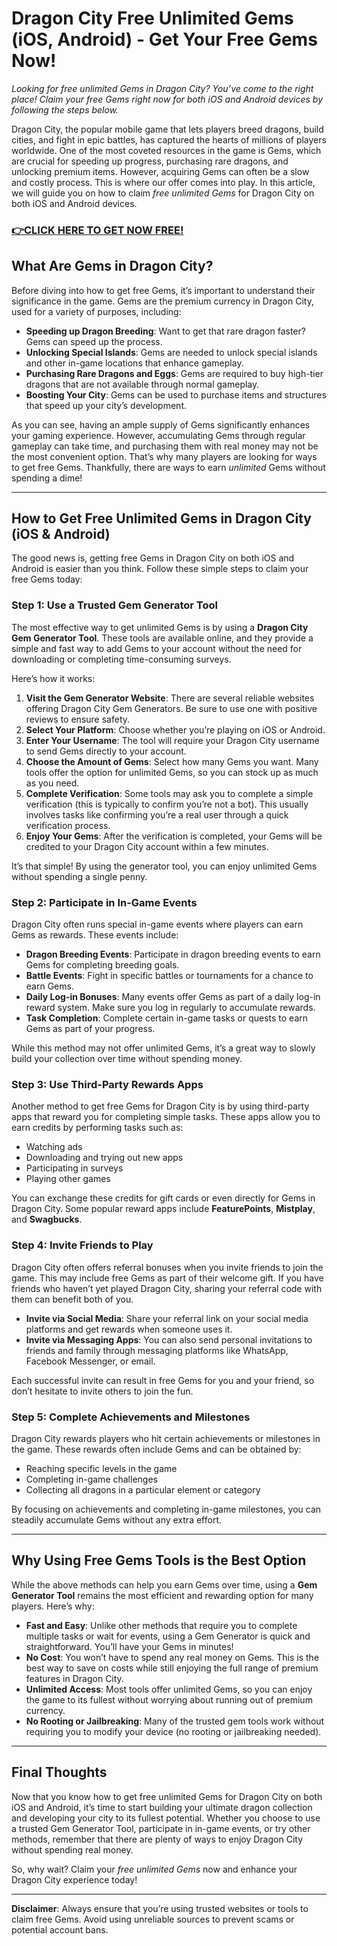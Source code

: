 # Dragon City Free Unlimited Gems (iOS, Android) - Get Your Free Gems Now!

*Looking for free unlimited Gems in Dragon City? You’ve come to the right place! Claim your free Gems right now for both iOS and Android devices by following the steps below.*

Dragon City, the popular mobile game that lets players breed dragons, build cities, and fight in epic battles, has captured the hearts of millions of players worldwide. One of the most coveted resources in the game is Gems, which are crucial for speeding up progress, purchasing rare dragons, and unlocking premium items. However, acquiring Gems can often be a slow and costly process. This is where our offer comes into play. In this article, we will guide you on how to claim *free unlimited Gems* for Dragon City on both iOS and Android devices.

### [👉CLICK HERE TO GET NOW FREE!](https://shorturl.at/GhByE)

## What Are Gems in Dragon City?

Before diving into how to get free Gems, it’s important to understand their significance in the game. Gems are the premium currency in Dragon City, used for a variety of purposes, including:

- **Speeding up Dragon Breeding**: Want to get that rare dragon faster? Gems can speed up the process.
- **Unlocking Special Islands**: Gems are needed to unlock special islands and other in-game locations that enhance gameplay.
- **Purchasing Rare Dragons and Eggs**: Gems are required to buy high-tier dragons that are not available through normal gameplay.
- **Boosting Your City**: Gems can be used to purchase items and structures that speed up your city’s development.
  
As you can see, having an ample supply of Gems significantly enhances your gaming experience. However, accumulating Gems through regular gameplay can take time, and purchasing them with real money may not be the most convenient option. That’s why many players are looking for ways to get free Gems. Thankfully, there are ways to earn *unlimited* Gems without spending a dime!

---

## How to Get Free Unlimited Gems in Dragon City (iOS & Android)

The good news is, getting free Gems in Dragon City on both iOS and Android is easier than you think. Follow these simple steps to claim your free Gems today:

### Step 1: Use a Trusted Gem Generator Tool

The most effective way to get unlimited Gems is by using a **Dragon City Gem Generator Tool**. These tools are available online, and they provide a simple and fast way to add Gems to your account without the need for downloading or completing time-consuming surveys.

Here’s how it works:

1. **Visit the Gem Generator Website**: There are several reliable websites offering Dragon City Gem Generators. Be sure to use one with positive reviews to ensure safety.
2. **Select Your Platform**: Choose whether you’re playing on iOS or Android.
3. **Enter Your Username**: The tool will require your Dragon City username to send Gems directly to your account.
4. **Choose the Amount of Gems**: Select how many Gems you want. Many tools offer the option for unlimited Gems, so you can stock up as much as you need.
5. **Complete Verification**: Some tools may ask you to complete a simple verification (this is typically to confirm you’re not a bot). This usually involves tasks like confirming you’re a real user through a quick verification process.
6. **Enjoy Your Gems**: After the verification is completed, your Gems will be credited to your Dragon City account within a few minutes.

It’s that simple! By using the generator tool, you can enjoy unlimited Gems without spending a single penny.

### Step 2: Participate in In-Game Events

Dragon City often runs special in-game events where players can earn Gems as rewards. These events include:

- **Dragon Breeding Events**: Participate in dragon breeding events to earn Gems for completing breeding goals.
- **Battle Events**: Fight in specific battles or tournaments for a chance to earn Gems.
- **Daily Log-in Bonuses**: Many events offer Gems as part of a daily log-in reward system. Make sure you log in regularly to accumulate rewards.
- **Task Completion**: Complete certain in-game tasks or quests to earn Gems as part of your progress.

While this method may not offer unlimited Gems, it’s a great way to slowly build your collection over time without spending money.

### Step 3: Use Third-Party Rewards Apps

Another method to get free Gems for Dragon City is by using third-party apps that reward you for completing simple tasks. These apps allow you to earn credits by performing tasks such as:

- Watching ads
- Downloading and trying out new apps
- Participating in surveys
- Playing other games

You can exchange these credits for gift cards or even directly for Gems in Dragon City. Some popular reward apps include **FeaturePoints**, **Mistplay**, and **Swagbucks**.

### Step 4: Invite Friends to Play

Dragon City often offers referral bonuses when you invite friends to join the game. This may include free Gems as part of their welcome gift. If you have friends who haven’t yet played Dragon City, sharing your referral code with them can benefit both of you.

- **Invite via Social Media**: Share your referral link on your social media platforms and get rewards when someone uses it.
- **Invite via Messaging Apps**: You can also send personal invitations to friends and family through messaging platforms like WhatsApp, Facebook Messenger, or email.

Each successful invite can result in free Gems for you and your friend, so don’t hesitate to invite others to join the fun.

### Step 5: Complete Achievements and Milestones

Dragon City rewards players who hit certain achievements or milestones in the game. These rewards often include Gems and can be obtained by:

- Reaching specific levels in the game
- Completing in-game challenges
- Collecting all dragons in a particular element or category

By focusing on achievements and completing in-game milestones, you can steadily accumulate Gems without any extra effort.

---

## Why Using Free Gems Tools is the Best Option

While the above methods can help you earn Gems over time, using a **Gem Generator Tool** remains the most efficient and rewarding option for many players. Here’s why:

- **Fast and Easy**: Unlike other methods that require you to complete multiple tasks or wait for events, using a Gem Generator is quick and straightforward. You’ll have your Gems in minutes!
- **No Cost**: You won’t have to spend any real money on Gems. This is the best way to save on costs while still enjoying the full range of premium features in Dragon City.
- **Unlimited Access**: Most tools offer unlimited Gems, so you can enjoy the game to its fullest without worrying about running out of premium currency.
- **No Rooting or Jailbreaking**: Many of the trusted gem tools work without requiring you to modify your device (no rooting or jailbreaking needed).

---

## Final Thoughts

Now that you know how to get free unlimited Gems for Dragon City on both iOS and Android, it’s time to start building your ultimate dragon collection and developing your city to its fullest potential. Whether you choose to use a trusted Gem Generator Tool, participate in in-game events, or try other methods, remember that there are plenty of ways to enjoy Dragon City without spending real money.

So, why wait? Claim your *free unlimited Gems* now and enhance your Dragon City experience today!

---

**Disclaimer**: Always ensure that you’re using trusted websites or tools to claim free Gems. Avoid using unreliable sources to prevent scams or potential account bans.
